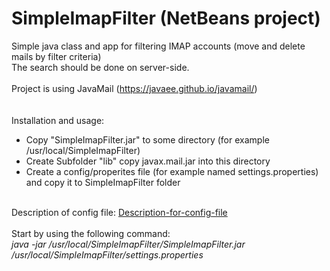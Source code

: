 # SimpleImapFilter (NetBeans project)
Simple java class and app for filtering IMAP accounts (move and delete mails by filter criteria)<br>
The search should be done on server-side.<br>
<br>
Project is using JavaMail (https://javaee.github.io/javamail/)<br>
<br>
<br>
Installation and usage:<br>
<ul>
<li>Copy "SimpleImapFilter.jar" to some directory (for example /usr/local/SimpleImapFilter)</li>
<li>Create Subfolder "lib" copy javax.mail.jar into this directory</li>
<li>Create a config/properites file (for example named settings.properties) and copy it to SimpleImapFilter folder</li>
</ul>
<br>
Description of config file: <a href="https://github.com/ovaron76github/SimpleImapFilter/wiki/Description-for-config-file">Description-for-config-file</a><br>
<br>
Start by using the following command:<br>
<i>java -jar /usr/local/SimpleImapFilter/SimpleImapFilter.jar /usr/local/SimpleImapFilter/settings.properties</i><br>


